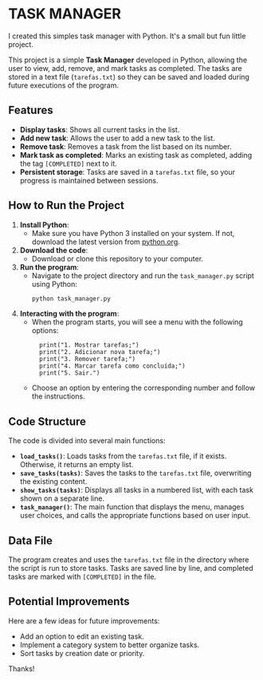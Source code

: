 # TASK MANAGER
I created this simples task manager with Python. It's a small but fun little project.

This project is a simple **Task Manager** developed in Python, allowing the user to view, add, remove, and mark tasks as completed. The tasks are stored in a text file (`tarefas.txt`) so they can be saved and loaded during future executions of the program.

## Features
- **Display tasks**: Shows all current tasks in the list.
- **Add new task**: Allows the user to add a new task to the list.
- **Remove task**: Removes a task from the list based on its number.
- **Mark task as completed**: Marks an existing task as completed, adding the tag `[COMPLETED]` next to it.
- **Persistent storage**: Tasks are saved in a `tarefas.txt` file, so your progress is maintained between sessions.

## How to Run the Project
1. **Install Python**:
   - Make sure you have Python 3 installed on your system. If not, download the latest version from [python.org](https://www.python.org/downloads/).
2. **Download the code**:
   - Download or clone this repository to your computer.
3. **Run the program**:
   - Navigate to the project directory and run the `task_manager.py` script using Python:
     ```bash
     python task_manager.py
     ```
4. **Interacting with the program**:
   - When the program starts, you will see a menu with the following options:
      ```
        print("1. Mostrar tarefas;")
        print("2. Adicionar nova tarefa;")
        print("3. Remover tarefa;")
        print("4. Marcar tarefa como concluída;")
        print("5. Sair.")
   - Choose an option by entering the corresponding number and follow the instructions.

## Code Structure
The code is divided into several main functions:
- **`load_tasks()`**: Loads tasks from the `tarefas.txt` file, if it exists. Otherwise, it returns an empty list.
- **`save_tasks(tasks)`**: Saves the tasks to the `tarefas.txt` file, overwriting the existing content.
- **`show_tasks(tasks)`**: Displays all tasks in a numbered list, with each task shown on a separate line.
- **`task_manager()`**: The main function that displays the menu, manages user choices, and calls the appropriate functions based on user input.

## Data File
The program creates and uses the `tarefas.txt` file in the directory where the script is run to store tasks. Tasks are saved line by line, and completed tasks are marked with `[COMPLETED]` in the file.

## Potential Improvements
Here are a few ideas for future improvements:
- Add an option to edit an existing task.
- Implement a category system to better organize tasks.
- Sort tasks by creation date or priority.

Thanks!
